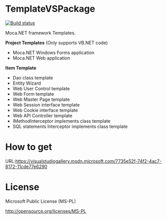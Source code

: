 ﻿# TemplateVSPackage

[![Build status](https://ci.appveyor.com/api/projects/status/1s0gom7tl6yldrgq?svg=true)](https://ci.appveyor.com/project/miyabis/templatevspackage)

Moca.NET framework Templates.

**Project Templates** (Only supports VB.NET code)

* Moca.NET Windows Forms application 
* Moca.NET Web application 

**Item Template**

* Dao class template 
* Entity Wizard 
* Web User Control template 
* Web Form template 
* Web Master Page template 
* Web Session interface template 
* Web Cookie interface template 
* Web API Controller template 
* IMethodInterceptor implements class template 
* SQL statements Interceptor implements class template 


How to get
==========

URL:https://visualstudiogallery.msdn.microsoft.com/7735e52f-74f2-4ac7-8172-11cde77e6290

License
=======

Microsoft Public License (MS-PL)

http://opensource.org/licenses/MS-PL
